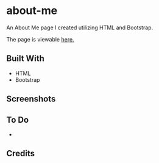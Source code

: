 # about-me
 
An About Me page I created utilizing HTML and Bootstrap. 

The page is viewable [here.](https://jerneu-design.github.io/about-me/)


## Built With
* HTML
* Bootstrap

## Screenshots

## To Do
*

## Credits







